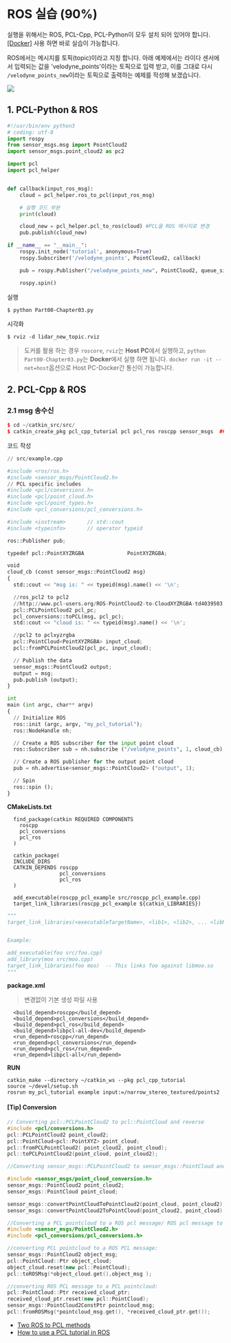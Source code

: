 # ROS 실습 \(90%\)

실행을 위해서는 ROS, PCL-Cpp, PCL-Python이 모두 설치 되어 있어야 합니다. [\[Docker\]](https://hub.docker.com/r/adioshun/pcl_to_all/) 사용 하면 바로 실습이 가능합니다.

ROS에서는 메시지를 토픽\(topic\)이라고 지칭 합니다. 아래 예제에서는 라이다 센서에서 입력되는 값을 'velodyne\_points'이라는 토픽으로 입력 받고, 이를 그대로 다시 `/velodyne_points_new`이라는 토픽으로 출력하는 예제를 작성해 보겠습니다.

![](https://i.imgur.com/XWfezjK.png)

## 1. PCL-Python & ROS

```python
#!/usr/bin/env python3
# coding: utf-8
import rospy
from sensor_msgs.msg import PointCloud2
import sensor_msgs.point_cloud2 as pc2

import pcl
import pcl_helper


def callback(input_ros_msg):
    cloud = pcl_helper.ros_to_pcl(input_ros_msg)

    # 실행 코드 부분 
    print(cloud)

    cloud_new = pcl_helper.pcl_to_ros(cloud) #PCL을 ROS 메시지로 변경     
    pub.publish(cloud_new)

if __name__ == "__main__":
    rospy.init_node('tutorial', anonymous=True)
    rospy.Subscriber('/velodyne_points', PointCloud2, callback)

    pub = rospy.Publisher("/velodyne_points_new", PointCloud2, queue_size=1)

    rospy.spin()
```

실행

```text
$ python Part00-Chapter03.py
```

시각화

```text
$ rviz -d lidar_new_topic.rviz
```

> 도커를 활용 하는 경우 `roscore`, `rviz`는 **Host PC**에서 실행하고, `python Part00-Chapter03.py`는 **Docker**에서 실행 하면 됩니다. `docker run -it --net=host`옵션으로 Host PC-Docker간 통신이 가능합니다.

## 2. PCL-Cpp & ROS

### 2.1 msg 송수신

```cpp
$ cd ~/catkin_src/src/
$ catkin_create_pkg pcl_cpp_tutorial pcl pcl_ros roscpp sensor_msgs  #CMakeList.txt 자동 생성
```

코드 작성

```python
// src/example.cpp

#include <ros/ros.h>
#include <sensor_msgs/PointCloud2.h>
// PCL specific includes
#include <pcl/conversions.h>
#include <pcl/point_cloud.h>
#include <pcl/point_types.h>
#include <pcl_conversions/pcl_conversions.h>

#include <iostream>       // std::cout
#include <typeinfo>       // operator typeid

ros::Publisher pub;

typedef pcl::PointXYZRGBA              PointXYZRGBA;

void 
cloud_cb (const sensor_msgs::PointCloud2 msg)
{
  std::cout << "msg is: " << typeid(msg).name() << '\n';

  //ros_pcl2 to pcl2
  //http://www.pcl-users.org/ROS-PointCloud2-to-CloudXYZRGBA-td4039503.html
  pcl::PCLPointCloud2 pcl_pc;
  pcl_conversions::toPCL(msg, pcl_pc);  
  std::cout << "cloud is: " << typeid(msg).name() << '\n';

  //pcl2 to pclxyzrgba
  pcl::PointCloud<PointXYZRGBA> input_cloud;
  pcl::fromPCLPointCloud2(pcl_pc, input_cloud);

  // Publish the data
  sensor_msgs::PointCloud2 output;
  output = msg;  
  pub.publish (output);
}

int
main (int argc, char** argv)
{
  // Initialize ROS
  ros::init (argc, argv, "my_pcl_tutorial");
  ros::NodeHandle nh;

  // Create a ROS subscriber for the input point cloud
  ros::Subscriber sub = nh.subscribe ("/velodyne_points", 1, cloud_cb);

  // Create a ROS publisher for the output point cloud
  pub = nh.advertise<sensor_msgs::PointCloud2> ("output", 1);

  // Spin
  ros::spin ();
}
```

**CMakeLists.txt**

```text
  find_package(catkin REQUIRED COMPONENTS
    roscpp
    pcl_conversions
    pcl_ros
  )

  catkin_package(
  INCLUDE_DIRS
  CATKIN_DEPENDS roscpp
                 pcl_conversions
                 pcl_ros
  )

  add_executable(roscpp_pcl_example src/roscpp_pcl_example.cpp)
  target_link_libraries(roscpp_pcl_example ${catkin_LIBRARIES})
```

```python
"""
target_link_libraries(<executableTargetName>, <lib1>, <lib2>, ... <libN>)


Example:

add_executable(foo src/foo.cpp)
add_library(moo src/moo.cpp)
target_link_libraries(foo moo)  -- This links foo against libmoo.so
"""
```

**package.xml**

> 변경없이 기본 생성 파일 사용

```markup
  <build_depend>roscpp</build_depend>
  <build_depend>pcl_conversions</build_depend>
  <build_depend>pcl_ros</build_depend>
  <build_depend>libpcl-all-dev</build_depend>
  <run_depend>roscpp</run_depend>
  <run_depend>pcl_conversions</run_depend>
  <run_depend>pcl_ros</run_depend>
  <run_depend>libpcl-all</run_depend>
```

**RUN**

```text
catkin_make --directory ~/catkin_ws --pkg pcl_cpp_tutorial
source ~/devel/setup.sh
rosrun my_pcl_tutorial example input:=/narrow_stereo_textured/points2
```

#### \[Tip\] Conversion

```cpp
// Converting pcl::PCLPointCloud2 to pcl::PointCloud and reverse
#include <pcl/conversions.h>
pcl::PCLPointCloud2 point_cloud2;
pcl::PointCloud<pcl::PointXYZ> point_cloud;
pcl::fromPCLPointCloud2( point_cloud2, point_cloud);
pcl::toPCLPointCloud2(point_cloud, point_cloud2);

//Converting sensor_msgs::PCLPointCloud2 to sensor_msgs::PointCloud and reverse

#include <sensor_msgs/point_cloud_conversion.h>
sensor_msgs::PointCloud2 point_cloud2;
sensor_msgs::PointCloud point_cloud;

sensor_msgs::convertPointCloudToPointCloud2(point_cloud, point_cloud2);
sensor_msgs::convertPointCloud2ToPointCloud(point_cloud2, point_cloud);
```

```cpp
//Converting a PCL pointcloud to a ROS pcl message/ ROS pcl message to PCL point cloud
#include <sensor_msgs/PointCloud2.h>
#include <pcl_conversions/pcl_conversions.h>

//converting PCL pointcloud to a ROS PCL message:
sensor_msgs::PointCloud2 object_msg;
pcl::PointCloud::Ptr object_cloud;
object_cloud.reset(new pcl::PointCloud);
pcl::toROSMsg(*object_cloud.get(),object_msg );

//converting ROS PCL message to a PCL pointcloud:
pcl::PointCloud::Ptr received_cloud_ptr;
received_cloud_ptr.reset(new pcl::PointCloud);
sensor_msgs::PointCloud2ConstPtr pointcloud_msg;
pcl::fromROSMsg(*pointcloud_msg.get(), *received_cloud_ptr.get());
```

* [Two ROS to PCL methods](http://www.programmersought.com/article/5428227702/)
* [How to use a PCL tutorial in ROS](http://wiki.ros.org/cn/pcl/Tutorials)

